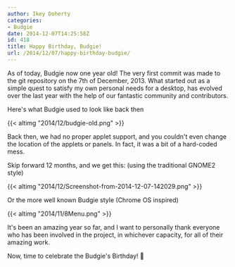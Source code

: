 ```yaml
---
author: Ikey Doherty
categories:
- Budgie
date: 2014-12-07T14:25:58Z
id: 418
title: Happy Birthday, Budgie!
url: /2014/12/07/happy-birthday-budgie/
---
```


As of today, Budgie now one year old! The very first commit was made to the git repository on the 7th of December, 2013. What started out as a simple quest to satisfy 
my own personal needs for a desktop, has evolved over the last year with the help of our fantastic community and contributors.

Here's what Budgie used to look like back then

{{< altimg "2014/12/budgie-old.png" >}}

Back then, we had no proper applet support, and you couldn't even change the location of the applets or panels. In fact, it was a bit of a hard-coded mess.

Skip forward 12 months, and we get this: (using the traditional GNOME2 style)

{{< altimg "2014/12/Screenshot-from-2014-12-07-142029.png" >}}

Or the more well known Budgie style (Chrome OS inspired)

{{< altimg "2014/11/8Menu.png" >}}

It's been an amazing year so far, and I want to personally thank everyone who has been involved in the project, in whichever capacity, for all of their amazing work.

Now, time to celebrate the Budgie's Birthday! 🙂